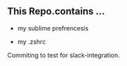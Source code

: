 ## This Repo.contains ...

* my sublime prefrencesis

* my .zshrc

Commiting to test for slack-integration.



